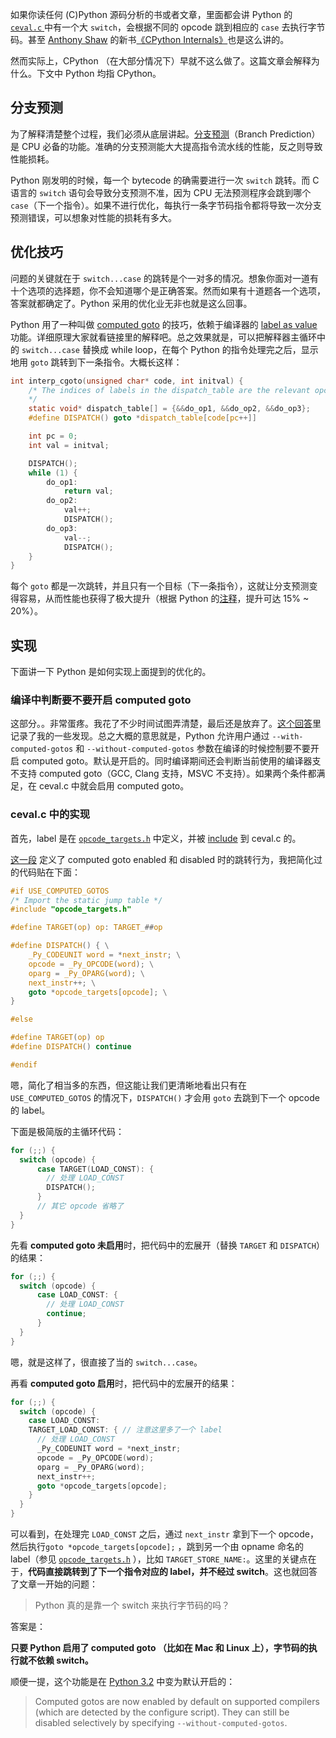 如果你读任何 (C)Python 源码分析的书或者文章，里面都会讲 Python 的 [ `ceval.c` ](https://github.com/python/cpython/blob/master/Python/ceval.c) 中有一个大 `switch`，会根据不同的 opcode 跳到相应的 `case` 去执行字节码。甚至 [Anthony Shaw](https://realpython.com/courses/cpython-internals-book/#team) 的新书[《CPython Internals》](https://realpython.com/courses/cpython-internals-book/)也是这么讲的。

然而实际上，CPython （在大部分情况下）早就不这么做了。这篇文章会解释为什么。下文中 Python 均指 CPython。

## 分支预测

为了解释清楚整个过程，我们必须从底层讲起。[分支预测](https://en.wikipedia.org/wiki/Predication_(computer_architecture))（Branch Prediction）是 CPU 必备的功能。准确的分支预测能大大提高指令流水线的性能，反之则导致性能损耗。

Python 刚发明的时候，每一个 bytecode 的确需要进行一次 `switch` 跳转。而 C 语言的 `switch` 语句会导致分支预测不准，因为 CPU 无法预测程序会跳到哪个 `case`（下一个指令）。如果不进行优化，每执行一条字节码指令都将导致一次分支预测错误，可以想象对性能的损耗有多大。

## 优化技巧

问题的关键就在于 `switch...case` 的跳转是个一对多的情况。想象你面对一道有十个选项的选择题，你不会知道哪个是正确答案。然而如果有十道题各一个选项，答案就都确定了。Python 采用的优化业无非也就是这么回事。

Python 用了一种叫做 [computed goto](https://eli.thegreenplace.net/2012/07/12/computed-goto-for-efficient-dispatch-tables) 的技巧，依赖于编译器的 [label as value](https://gcc.gnu.org/onlinedocs/gcc/Labels-as-Values.html) 功能。详细原理大家就看链接里的解释吧。总之效果就是，可以把解释器主循环中的 `switch...case` 替换成 while loop，在每个 Python 的指令处理完之后，显示地用 `goto` 跳转到下一条指令。大概长这样：

```c
int interp_cgoto(unsigned char* code, int initval) {
    /* The indices of labels in the dispatch_table are the relevant opcodes
    */
    static void* dispatch_table[] = {&&do_op1, &&do_op2, &&do_op3};
    #define DISPATCH() goto *dispatch_table[code[pc++]]

    int pc = 0;
    int val = initval;

    DISPATCH();
    while (1) {
        do_op1:
            return val;
        do_op2:
            val++;
            DISPATCH();
        do_op3:
            val--;
            DISPATCH();
    }
}
```

每个 `goto` 都是一次跳转，并且只有一个目标（下一条指令），这就让分支预测变得容易，从而性能也获得了极大提升（根据 Python 的[注释](https://github.com/python/cpython/blob/3.8/Python/ceval.c#L805)，提升可达 15% ~ 20%）。

## 实现

下面讲一下 Python 是如何实现上面提到的优化的。

### 编译中判断要不要开启 computed goto

这部分。。非常蛋疼。我花了不少时间试图弄清楚，最后还是放弃了。[这个回答](https://stackoverflow.com/a/62037189/2142577)里记录了我的一些发现。总之大概的意思就是，Python 允许用户通过 `--with-computed-gotos` 和 `--without-computed-gotos` 参数在编译的时候控制要不要开启 computed goto。默认是开启的。同时编译期间还会判断当前使用的编译器支不支持 computed goto（GCC, Clang 支持，MSVC 不支持）。如果两个条件都满足，在 ceval.c 中就会启用 computed goto。

### ceval.c 中的实现

首先，label 是在 [`opcode_targets.h`](https://github.com/python/cpython/blob/master/Python/opcode_targets.h) 中定义，并被 [include](https://github.com/python/cpython/blob/3.8/Python/ceval.c#L838) 到 ceval.c 的。

[这一段](https://github.com/python/cpython/blob/3.8/Python/ceval.c#L836-L878) 定义了 computed goto enabled 和 disabled 时的跳转行为，我把简化过的代码贴在下面：

```c
#if USE_COMPUTED_GOTOS
/* Import the static jump table */
#include "opcode_targets.h"

#define TARGET(op) op: TARGET_##op

#define DISPATCH() { \
    _Py_CODEUNIT word = *next_instr; \
    opcode = _Py_OPCODE(word); \
    oparg = _Py_OPARG(word); \
    next_instr++; \
    goto *opcode_targets[opcode]; \
}

#else

#define TARGET(op) op
#define DISPATCH() continue

#endif
```

嗯，简化了相当多的东西，但这能让我们更清晰地看出只有在 `USE_COMPUTED_GOTOS` 的情况下，`DISPATCH()` 才会用 `goto` 去跳到下一个 opcode 的 label。

下面是极简版的主循环代码：

```c
for (;;) {
  switch (opcode) {
      case TARGET(LOAD_CONST): {
        // 处理 LOAD_CONST
        DISPATCH();
      }
      // 其它 opcode 省略了
  }
}
```

先看 **computed goto 未启用**时，把代码中的宏展开（替换 `TARGET` 和 `DISPATCH`）的结果：

```c
for (;;) {
  switch (opcode) {
      case LOAD_CONST: {
        // 处理 LOAD_CONST
        continue;
      }
  }
}
```

嗯，就是这样了，很直接了当的 `switch...case`。

再看 **computed goto 启用**时，把代码中的宏展开的结果：

```c
for (;;) {
  switch (opcode) {
    case LOAD_CONST:
    TARGET_LOAD_CONST: { // 注意这里多了一个 label
      // 处理 LOAD_CONST
      _Py_CODEUNIT word = *next_instr;
      opcode = _Py_OPCODE(word);
      oparg = _Py_OPARG(word);
      next_instr++;
      goto *opcode_targets[opcode];
    }
  }
}
```

可以看到，在处理完 `LOAD_CONST` 之后，通过 `next_instr` 拿到下一个 opcode，然后执行`goto *opcode_targets[opcode];` ，跳到另一个由 opname 命名的 label（参见 [`opcode_targets.h`](https://github.com/python/cpython/blob/master/Python/opcode_targets.h) ），比如 `TARGET_STORE_NAME:`。这里的关键点在于，**代码直接跳转到了下一个指令对应的 label，并不经过 switch**。这也就回答了文章一开始的问题：

> Python 真的是靠一个 switch 来执行字节码的吗？

答案是：

**只要 Python 启用了 computed goto （比如在 Mac 和 Linux 上），字节码的执行就不依赖 switch。**

顺便一提，这个功能是在 [Python 3.2](https://docs.python.org/3/whatsnew/3.2.html#build-and-c-api-changes) 中变为默认开启的：

> Computed gotos are now enabled by default on supported compilers (which are detected by the configure script). They can still be disabled selectively by specifying `--without-computed-gotos`.